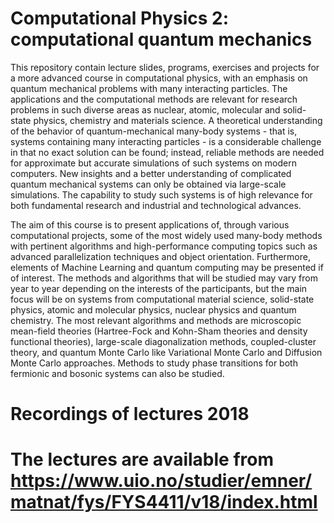 # Computational Physics 2: computational quantum mechanics
This repository contain lecture slides, programs, exercises and projects for a more advanced course in computational physics, with an emphasis on quantum mechanical problems with many interacting particles. The applications and the computational methods are relevant for research problems in such diverse areas as nuclear, atomic, molecular and solid-state physics, chemistry and materials science.
A theoretical understanding of the behavior of quantum-mechanical many-body systems - that is, systems containing many interacting particles - is a considerable challenge in that no exact solution can be found; instead, reliable methods are needed for approximate but accurate simulations of such systems on modern computers. New insights and a better understanding of complicated quantum mechanical systems can only be obtained via large-scale simulations. The capability to study such systems is of high relevance for both fundamental research and industrial and technological advances.

The aim of this course is to present applications of, through various computational projects, some of the most widely used many-body methods with pertinent algorithms and high-performance computing topics such as advanced parallelization techniques and object orientation. Furthermore, elements of Machine Learning and quantum computing may be presented if of interest.
The methods and algorithms that will be studied may vary from year to year depending on the interests of the participants, but the main focus will be on systems from computational material science, solid-state physics, atomic and molecular physics, nuclear physics and quantum chemistry. The most relevant algorithms and methods are microscopic mean-field theories (Hartree-Fock and Kohn-Sham theories and density functional theories), large-scale diagonalization methods, coupled-cluster theory, and quantum Monte Carlo like Variational Monte Carlo and Diffusion Monte Carlo approaches. Methods to study phase transitions for both fermionic and bosonic systems can also be studied.


# Recordings of lectures  2018
  # The lectures are available from https://www.uio.no/studier/emner/matnat/fys/FYS4411/v18/index.html
